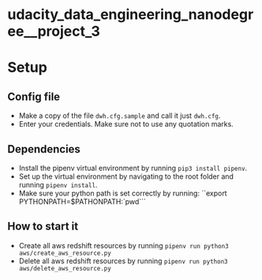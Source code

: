 # udacity_data_engineering_nanodegree__project_3


# Setup

## Config file
- Make a copy of the file `dwh.cfg.sample` and call it just `dwh.cfg`.
- Enter your credentials. Make sure not to use any quotation marks.

## Dependencies
- Install the pipenv virtual environment by running `pip3 install pipenv`.
- Set up the virtual environment by navigating to the root folder
and running `pipenv install`.
- Make sure your python path is set correctly by running:
``export PYTHONPATH=$PATHONPATH:`pwd```
  
## How to start it
- Create all aws redshift resources by running `pipenv run python3 aws/create_aws_resource.py`
- Delete all aws redshift resources by running `pipenv run python3 aws/delete_aws_resource.py`
